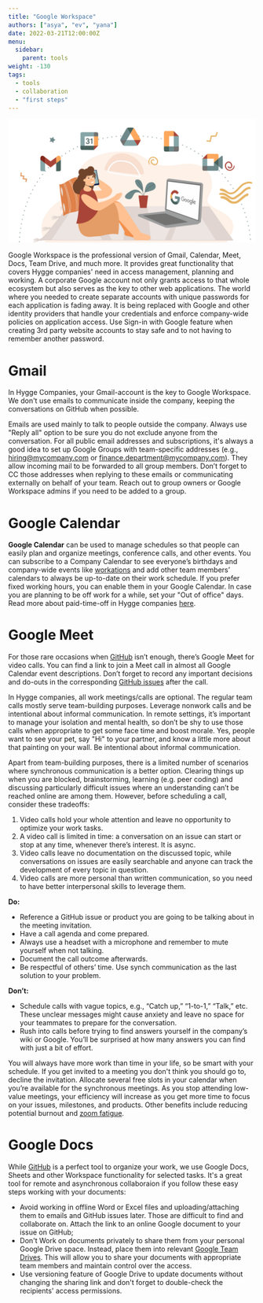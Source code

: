 ```yaml
---
title: "Google Workspace"
authors: ["asya", "ev", "yana"]
date: 2022-03-21T12:00:00Z
menu:
  sidebar:
    parent: tools
weight: -130
tags:
  - tools
  - collaboration
  - "first steps"
---
```


![Google workspace](/img/tools/google.png)

Google Workspace is the professional version of Gmail, Calendar, Meet, Docs, Team Drive, and much more. It provides great functionality that covers Hygge companies' need in access management, planning and working. A corporate Google account not only grants access to that whole ecosystem but also serves as the key to other web applications. The world where you needed to create separate accounts with unique passwords for each application is fading away. It is being replaced with Google and other identity providers that handle your credentials and enforce company-wide policies on application access. Use Sign-in with Google feature when creating 3rd party website accounts to stay safe and to not having to remember another password.

# Gmail

In Hygge Companies, your Gmail-account is the key to Google Workspace. We don't use emails to communicate inside the company, keeping the conversations on GitHub when possible.

Emails are used mainly to talk to people outside the company. Always use "Reply all" option to be sure you do not exclude anyone from the conversation.
For all public email addresses and subscriptions, it's always a good idea to set up Google Groups with team-specific addresses (e.g., hiring@mycompany.com or finance.department@mycompany.com). They allow incoming mail to be forwarded to all group members. Don’t forget to CC those addresses when replying to these emails or communicating externally on behalf of your team. Reach out to group owners or Google Workspace admins if you need to be added to a group.

# Google Calendar

**Google Calendar** can be used to manage schedules so that people can easily plan and organize meetings, conference calls, and other events. You can subscribe to a Company Calendar to see everyone’s birthdays and company-wide events like [workations](https://hygge.work/communication/staying-social/#meetups-and-workations) and add other team members’ calendars to always be up-to-date on their work schedule. If you prefer fixed working hours, you can enable them in your Google Calendar. In case you are planning to be off work for a while, set your "Out of office" days. Read more about paid-time-off in Hygge companies [here](https://hygge.work/remote-work/).

# Google Meet

For those rare occasions when [GitHub](https://hygge.work/github/) isn’t enough, there’s Google Meet for video calls. You can find a link to join a Meet call in almost all Google Calendar event descriptions. Don’t forget to record any important decisions and do-outs in the corresponding [GitHub issues](https://hygge.work/github/issue-tracker/#issues) after the call.

In Hygge companies, all work meetings/calls are optional. The regular team calls mostly serve team-building purposes. Leverage nonwork calls and be intentional about informal communication. In remote settings, it’s important to manage your isolation and mental health, so don’t be shy to use those calls when appropriate to get some face time and boost morale. Yes, people want to see your pet, say "Hi" to your partner, and know a little more about that painting on your wall. Be intentional about informal communication.

Apart from team-building purposes, there is a limited number of scenarios where synchronous communication is a better option. Clearing things up when you are blocked, brainstorming, learning (e.g. peer coding) and discussing particularly difficult issues where an understanding can’t be reached online are among them. However, before scheduling a call, consider these tradeoffs:

1. Video calls hold your whole attention and leave no opportunity to optimize your work tasks.
1. A video call is limited in time: a conversation on an issue can start or stop at any time, whenever there’s interest. It is async.
1. Video calls leave no documentation on the discussed topic, while conversations on issues are easily searchable and anyone can track the development of every topic in question.
1. Video calls are more personal than written communication, so you need to have better interpersonal skills to leverage them.

**Do:**

- Reference a GitHub issue or product you are going to be talking about in the meeting invitation.
- Have a call agenda and come prepared.
- Always use a headset with a microphone and remember to mute yourself when not talking.
- Document the call outcome afterwards.
- Be respectful of others’ time. Use synch communication as the last solution to your problem.

**Don’t:**

- Schedule calls with vague topics, e.g., “Catch up,” “1-to-1,” “Talk,” etc. These unclear messages might cause anxiety and leave no space for your teammates to prepare for the conversation.
- Rush into calls before trying to find answers yourself in the company’s wiki or Google. You’ll be surprised at how many answers you can find with just a bit of effort.

You will always have more work than time in your life, so be smart with your schedule. If you get invited to a meeting you don't think you should go to, decline the invitation. Allocate several free slots in your calendar when you’re available for the synchronous meetings. As you stop attending low-value meetings, your efficiency will increase as you get more time to focus on your issues, milestones, and products. Other benefits include reducing potential burnout and [zoom fatigue](https://www.healthline.com/health/zoom-fatigue).

# Google Docs

While [GitHub](https://hygge.work/github/) is a perfect tool to organize your work, we use Google Docs, Sheets and other Workspace functionality for selected tasks. It's a great tool for remote and asynchronous collaboraion if you follow these easy steps working with your documents:

- Avoid working in offline Word or Excel files and uploading/attaching them to emails and GitHub issues later. Those are difficult to find and collaborate on. Attach the link to an online Google document to your issue on GitHub;
- Don't Work on documents privately to share them from your personal Google Drive space. Instead, place them into relevant [Google Team Drives](https://drive.google.com/drive/u/0/shared-drives). This will allow you to share your documents with appropriate team members and maintain control over the access.
- Use versioning feature of Google Drive to update documents without changing the sharing link and don't forget to double-check the recipients' access permissions.
